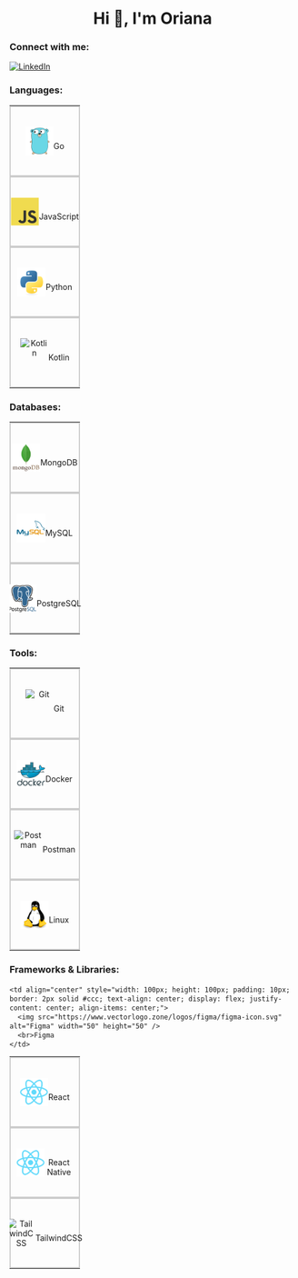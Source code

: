 <h1 align="center">Hi 👋, I'm Oriana</h1>

<h3 align="left">Connect with me:</h3>
<p align="left">
  <a href="https://linkedin.com/in/oriana-i-143588119" target="blank">
    <img src="https://raw.githubusercontent.com/rahuldkjain/github-profile-readme-generator/master/src/images/icons/Social/linked-in-alt.svg" alt="LinkedIn" height="30" width="40" />
  </a>
</p>

<h3 align="left">Languages:</h3>
<table>
  <tr>
    <td style="width: 100px; height: 100px; padding: 10px; border: 2px solid #ccc; text-align: center; display: flex; justify-content: center; align-items: center;">
      <img src="https://raw.githubusercontent.com/devicons/devicon/master/icons/go/go-original.svg" alt="Go" width="50" height="50" />
      <br>Go
    </td>
    <td align="center" style="width: 100px; height: 100px; padding: 10px; border: 2px solid #ccc; text-align: center; display: flex; justify-content: center; align-items: center;">
      <img src="https://raw.githubusercontent.com/devicons/devicon/master/icons/javascript/javascript-original.svg" alt="JavaScript" width="50" height="50" />
      <br>JavaScript
    </td>
    <td align="center" style="width: 100px; height: 100px; padding: 10px; border: 2px solid #ccc; text-align: center; display: flex; justify-content: center; align-items: center;">
      <img src="https://raw.githubusercontent.com/devicons/devicon/master/icons/python/python-original.svg" alt="Python" width="50" height="50" />
      <br>Python
    </td>
    <td align="center" style="width: 100px; height: 100px; padding: 10px; border: 2px solid #ccc; text-align: center; display: flex; justify-content: center; align-items: center;">
      <img src="https://www.vectorlogo.zone/logos/kotlinlang/kotlinlang-icon.svg" alt="Kotlin" width="50" height="50" />
      <br>Kotlin
    </td>
  </tr>
</table>

<h3 align="left">Databases:</h3>
<table>
  <tr>
    <td align="center" style="width: 100px; height: 100px; padding: 10px; border: 2px solid #ccc; text-align: center; display: flex; justify-content: center; align-items: center;">
      <img src="https://raw.githubusercontent.com/devicons/devicon/master/icons/mongodb/mongodb-original-wordmark.svg" alt="MongoDB" width="50" height="50" />
      <br>MongoDB
    </td>
    <td align="center" style="width: 100px; height: 100px; padding: 10px; border: 2px solid #ccc; text-align: center; display: flex; justify-content: center; align-items: center;">
      <img src="https://raw.githubusercontent.com/devicons/devicon/master/icons/mysql/mysql-original-wordmark.svg" alt="MySQL" width="50" height="50" />
      <br>MySQL
    </td>
    <td align="center" style="width: 100px; height: 100px; padding: 10px; border: 2px solid #ccc; text-align: center; display: flex; justify-content: center; align-items: center;">
      <img src="https://raw.githubusercontent.com/devicons/devicon/master/icons/postgresql/postgresql-original-wordmark.svg" alt="PostgreSQL" width="50" height="50" />
      <br>PostgreSQL
    </td>
  </tr>
</table>

<h3 align="left">Tools:</h3>
<table>
  <tr>
    <td align="center" style="width: 100px; height: 100px; padding: 10px; border: 2px solid #ccc; text-align: center; display: flex; justify-content: center; align-items: center;">
      <img src="https://www.vectorlogo.zone/logos/git-scm/git-scm-icon.svg" alt="Git" width="50" height="50" />
      <br>Git
    </td>
    <td align="center" style="width: 100px; height: 100px; padding: 10px; border: 2px solid #ccc; text-align: center; display: flex; justify-content: center; align-items: center;">
      <img src="https://raw.githubusercontent.com/devicons/devicon/master/icons/docker/docker-original-wordmark.svg" alt="Docker" width="50" height="50" />
      <br>Docker
    </td>
    <td align="center" style="width: 100px; height: 100px; padding: 10px; border: 2px solid #ccc; text-align: center; display: flex; justify-content: center; align-items: center;">
      <img src="https://www.vectorlogo.zone/logos/getpostman/getpostman-icon.svg" alt="Postman" width="50" height="50" />
      <br>Postman
    </td>
    <td align="center" style="width: 100px; height: 100px; padding: 10px; border: 2px solid #ccc; text-align: center; display: flex; justify-content: center; align-items: center;">
      <img src="https://raw.githubusercontent.com/devicons/devicon/master/icons/linux/linux-original.svg" alt="Linux" width="50" height="50" />
      <br>Linux
    </td>
  </tr>
</table>

<h3 align="left">Frameworks & Libraries:</h3>
<table>
  <tr>
    <td align="center" style="width: 100px; height: 100px; padding: 10px; border: 2px solid #ccc; text-align: center; display: flex; justify-content: center; align-items: center;">
      <img src="https://raw.githubusercontent.com/devicons/devicon/master/icons/react/react-original.svg" alt="React" width="50" height="50" />
      <br>React
    </td>
    <td align="center" style="width: 100px; height: 100px; padding: 10px; border: 2px solid #ccc; text-align: center; display: flex; justify-content: center; align-items: center;">
      <img src="https://raw.githubusercontent.com/devicons/devicon/master/icons/react/react-original.svg" alt="React Native" width="50" height="50" />
      <br>React Native
    </td>
  <td align="center" style="width: 100px; height: 100px; padding: 10px; border: 2px solid #ccc; text-align: center; display: flex; justify-content: center; align-items: center;">
  <img src="https://cdn.jsdelivr.net/gh/devicons/devicon/icons/tailwindcss/tailwindcss-plain.svg" alt="TailwindCSS" width="50" height="50" />
  <br>TailwindCSS
</td>

    <td align="center" style="width: 100px; height: 100px; padding: 10px; border: 2px solid #ccc; text-align: center; display: flex; justify-content: center; align-items: center;">
      <img src="https://www.vectorlogo.zone/logos/figma/figma-icon.svg" alt="Figma" width="50" height="50" />
      <br>Figma
    </td>
  </tr>
</table>
